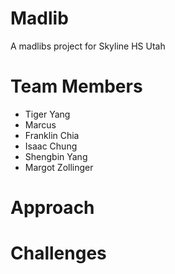 # Madlib
A madlibs project for Skyline HS Utah 

# Team Members
* Tiger Yang
* Marcus
* Franklin Chia
* Isaac Chung
* Shengbin Yang
* Margot Zollinger

# Approach 
# Challenges 
